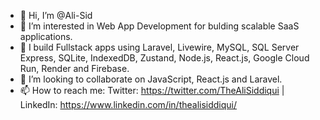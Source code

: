 - 👋 Hi, I’m @Ali-Sid
- 👀 I’m interested in Web App Development for bulding scalable SaaS applications.
- 🌱 I build Fullstack apps using Laravel, Livewire, MySQL, SQL Server Express, SQLite, IndexedDB, Zustand, Node.js, React.js, Google Cloud Run, Render and Firebase.
- 💞️ I’m looking to collaborate on JavaScript, React.js and Laravel.
- 📫 How to reach me: Twitter: https://twitter.com/TheAliSiddiqui | LinkedIn: https://www.linkedin.com/in/thealisiddiqui/

<!---
Ali-Sid/Ali-Sid is a ✨ special ✨ repository because its `README.md` (this file) appears on your GitHub profile.
You can click the Preview link to take a look at your changes.
--->
